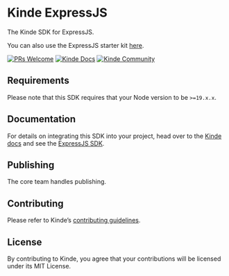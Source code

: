 # Kinde ExpressJS

The Kinde SDK for ExpressJS.

You can also use the ExpressJS starter kit [here](https://github.com/kinde-starter-kits/expressjs-starter-kit).

[![PRs Welcome](https://img.shields.io/badge/PRs-welcome-brightgreen.svg?style=flat-square)](https://makeapullrequest.com) [![Kinde Docs](https://img.shields.io/badge/Kinde-Docs-eee?style=flat-square)](https://kinde.com/docs/developer-tools) [![Kinde Community](https://img.shields.io/badge/Kinde-Community-eee?style=flat-square)](https://thekindecommunity.slack.com)

## Requirements

Please note that this SDK requires that your Node version to be `>=19.x.x`.

## Documentation

For details on integrating this SDK into your project, head over to the [Kinde docs](https://kinde.com/docs/) and see the [ExpressJS SDK](https://kinde.com/docs/developer-tools/express-sdk).

## Publishing

The core team handles publishing.

## Contributing

Please refer to Kinde’s [contributing guidelines](https://github.com/kinde-oss/.github/blob/489e2ca9c3307c2b2e098a885e22f2239116394a/CONTRIBUTING.md).

## License

By contributing to Kinde, you agree that your contributions will be licensed under its MIT License.
